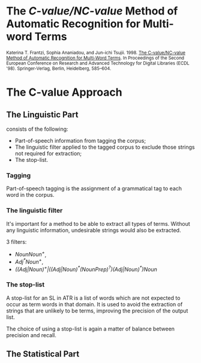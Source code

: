 # The *C-value/NC-value* Method of Automatic Recognition for Multi-word Terms

<small>Katerina T. Frantzi, Sophia Ananiadou, and Jun-ichi Tsujii. 1998. [The C-value/NC-value Method of Automatic Recognition for Multi-Word Terms](https://dl.acm.org/doi/10.5555/646631.696825). In Proceedings of the Second European Conference on Research and Advanced Technology for Digital Libraries (ECDL '98). Springer-Verlag, Berlin, Heidelberg, 585–604.</small>

# The C-value Approach

## The Linguistic Part

consists of the following:

* Part-of-speech information from tagging the corpus;
* The linguistic filter applied to the tagged corpus to exclude those strings not required for extraction;
* The stop-list.

### Tagging

Part-of-speech tagging is the assignment of a grammatical tag to each word in the corpus.

### The linguistic filter

It's important for a method to be able to extract all types of terms. Without any linguistic information, undesirable strings would also be extracted.

3 filters:
* *NounNoun<sup>+</sup>*,
* *Adj<sup>\*</sup>Noun<sup>+</sup>*,
* *((Adj|Noun)<sup>+</sup>|((Adj|Noun)<sup>\*</sup>(NounPrep)<sup>?</sup>)(Adj|Noun)<sup>\*</sup>)Noun*

### The stop-list

A stop-list for an SL in ATR is a list of words which are not expected to occur as term words in that domain. It is used to avoid the extraction of strings that are unlikely to be terms, improving the precision of the output list.

The choice of using a stop-list is again a matter of balance between precision and recall.

## The Statistical Part

